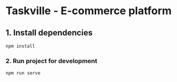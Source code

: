 # Taskville - E-commerce platform

## 1. Install dependencies
```
npm install
```

### 2. Run project for development
```
npm run serve
```

